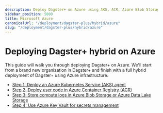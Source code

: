 ```yaml
---
description: Deploy Dagster+ on Azure using AKS, ACR, Azure Blob Storage, and Azure Key Vault.
sidebar_position: 5000
title: Microsoft Azure
canonicalUrl: "/deployment/dagster-plus/hybrid/azure"
slug: "/deployment/dagster-plus/hybrid/azure"
---
```


# Deploying Dagster+ hybrid on Azure

This guide will walk you through deploying Dagster+ on Azure. We'll start from a brand new organization in Dagster+ and finish with a full hybrid deployment of Dagster+ using Azure infrastructure.

- [Step 1: Deploy an Azure Kubernetes Service (AKS) agent](/deployment/dagster-plus/hybrid/azure/aks-agent)
- [Step 2: Deploy user code in Azure Container Registry (ACR)](/deployment/dagster-plus/hybrid/azure/acr-user-code)
- [Step 3: Store compute logs in Azure Blob Storage or Azure Data Lake Storage](/deployment/dagster-plus/hybrid/azure/blob-compute-logs)
- [Step 4: Use Azure Key Vault for secrets management](/deployment/dagster-plus/hybrid/azure/key-vault)
